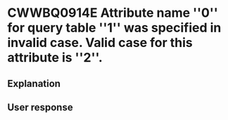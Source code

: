 # CWWBQ0914E Attribute name ''0'' for query table ''1'' was specified in invalid case. Valid case for this attribute is ''2''.

## Explanation

## User response